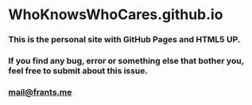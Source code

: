 # WhoKnowsWhoCares.github.io

### This is the personal site with GitHub Pages and HTML5 UP.
### If you find any bug, error or something else that bother you, feel free to submit about this issue.
### mail@frants.me
